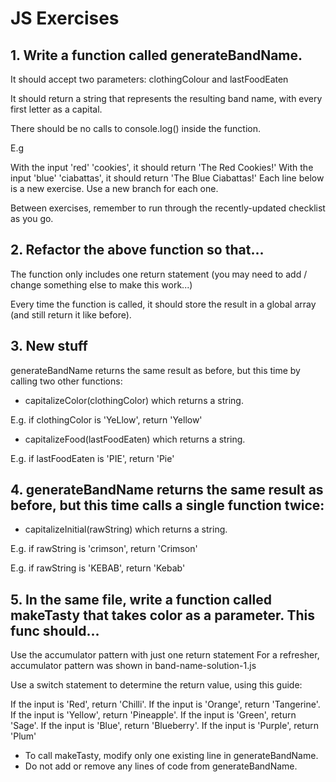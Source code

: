 # JS Exercises

## 1. Write a function called generateBandName.

It should accept two parameters: clothingColour and lastFoodEaten

It should return a string that represents the resulting band name, with every first letter as a capital.

There should be no calls to console.log() inside the function.

E.g

With the input 'red' 'cookies', it should return 'The Red Cookies!'
With the input 'blue' 'ciabattas', it should return 'The Blue Ciabattas!'
Each line below is a new exercise. Use a new branch for each one.

Between exercises, remember to run through the recently-updated checklist as you go.

## 2. Refactor the above function so that...

The function only includes one return statement (you may need to add / change something else to make this work...)

Every time the function is called, it should store the result in a global array (and still return it like before).

## 3. New stuff
generateBandName returns the same result as before, but this time by calling two other functions:

- capitalizeColor(clothingColor) which returns a string.

E.g. if clothingColor is 'YeLlow', return 'Yellow'

- capitalizeFood(lastFoodEaten) which returns a string.

E.g. if lastFoodEaten is 'PIE', return 'Pie'

## 4. generateBandName returns the same result as before, but this time calls a single function twice:

- capitalizeInitial(rawString) which returns a string.

E.g. if rawString is 'crimson', return 'Crimson'

E.g. if rawString is 'KEBAB', return 'Kebab'

## 5. In the same file, write a function called makeTasty that takes color as a parameter. This func should...

Use the accumulator pattern with just one return statement For a refresher, accumulator pattern was shown in band-name-solution-1.js

Use a switch statement to determine the return value, using this guide:

  If the input is 'Red',    return 'Chilli'.
  If the input is 'Orange', return 'Tangerine'.
  If the input is 'Yellow', return 'Pineapple'.
  If the input is 'Green',  return 'Sage'.
  If the input is 'Blue',   return 'Blueberry'.
  If the input is 'Purple', return 'Plum'
 
- To call makeTasty, modify only one existing line in generateBandName.
- Do not add or remove any lines of code from generateBandName.
